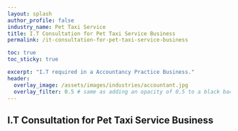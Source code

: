```yaml
---
layout: splash 
author_profile: false 
industry_name: Pet Taxi Service
title: I.T Consultation for Pet Taxi Service Business
permalink: /it-consultation-for-pet-taxi-service-business

toc: true
toc_sticky: true

excerpt: "I.T required in a Accountancy Practice Business."
header:
  overlay_image: /assets/images/industries/accountant.jpg
  overlay_filter: 0.5 # same as adding an opacity of 0.5 to a black background
---
```


## I.T Consultation for Pet Taxi Service Business
